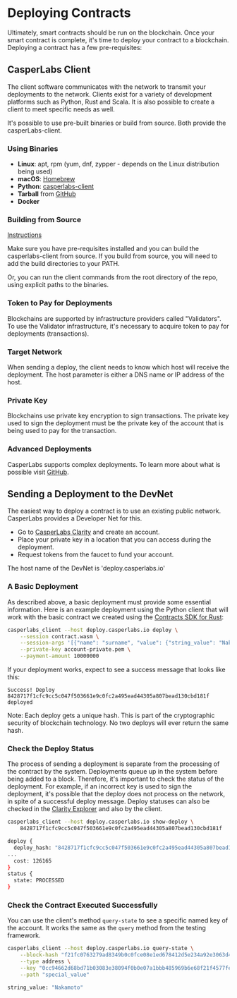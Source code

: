 # Deploying Contracts

Ultimately, smart contracts should be run on the blockchain.  Once your smart contract is complete, it's time to deploy your contract to a blockchain.  Deploying a contract has a few pre-requisites:

## CasperLabs Client
The client software communicates with the network to transmit your deployments to the network.  Clients exist for a variety of development platforms such as Python, Rust and Scala.  It is also possible to create a client to meet specific needs as well.

It's possible to use pre-built binaries or build from source. Both provide the casperLabs-client.

### Using Binaries

* **Linux**: apt, rpm (yum, dnf, zypper - depends on the Linux distribution being used)
* **macOS**: [Homebrew](https://brew.sh/)
* **Python**: [casperlabs-client](https://pypi.org/project/casperlabs-client/)
* **Tarball** from [GitHub](https://github.com/CasperLabs/CasperLabs/releases)
* **Docker**

### Building from Source
[Instructions](https://github.com/CasperLabs/CasperLabs/blob/master/docs/BUILD.md#build-the-client)

Make sure you have pre-requisites installed and you can build the casperlabs-client from source. If you build from source, you will need to add the build directories to your PATH.

Or, you can run the client commands from the root directory of the repo, using explicit paths to the binaries.

### Token to Pay for Deployments
Blockchains are supported by infrastructure providers called "Validators". To use the Validator infrastructure, it's necessary to acquire token to pay for deployments (transactions).

### Target Network
When sending a deploy, the client needs to know which host will receive the deployment.  The host parameter is either a DNS name or IP address of the host.

### Private Key
Blockchains use private key encryption to sign transactions.  The  private key used to sign the deployment must be the private key of the account that is being used to pay for the transaction.

### Advanced Deployments
CasperLabs supports complex deployments.  To learn more about what is possible visit [GitHub](https://github.com/CasperLabs/CasperLabs/blob/master/docs/CONTRACTS%2Emd).

## Sending a Deployment to the DevNet

The easiest way to deploy a contract is to use an existing public network.  CasperLabs provides a Developer Net for this.

* Go to [CasperLabs Clarity](https://clarity.casperlabs.io) and create an account.
* Place your private key in a location that you can access during the deployment.
* Request tokens from the faucet to fund your account.

The host name of the DevNet is 'deploy.casperlabs.io'

### A Basic Deployment
As described above, a basic deployment must provide some essential information. Here is an example deployment using the Python client that will work with the basic contract we created using the [Contracts SDK for Rust](writing-rust-contracts):
```bash
casperlabs_client --host deploy.casperlabs.io deploy \
    --session contract.wasm \
    --session-args '[{"name": "surname", "value": {"string_value": "Nakamoto"}}]' \
    --private-key account-private.pem \
    --payment-amount 10000000
```
If your deployment works, expect to see a success message that looks like this:
```
Success! Deploy 8428717f1cfc9cc5c047f503661e9c0fc2a495ead44305a807bead130cbd181f deployed
```

Note: Each deploy gets a unique hash.  This is part of the cryptographic security of blockchain technology.  No two deploys will ever return the same hash.

### Check the Deploy Status
The process of sending a deployment is separate from the processing of the contract by the system. Deployments queue up in the system before being added to a block.  Therefore, it's important to check the status of the deployment.  For example, if an incorrect key is used to sign the deployment, it's possible that the deploy does not process on the network, in spite of a successful deploy message. Deploy statuses can also be checked in the [Clarity Explorer](https://clarity.casperlabs.io/#/search) and also by the client.

```bash
casperlabs_client --host deploy.casperlabs.io show-deploy \
    8428717f1cfc9cc5c047f503661e9c0fc2a495ead44305a807bead130cbd181f

deploy {
  deploy_hash: "8428717f1cfc9cc5c047f503661e9c0fc2a495ead44305a807bead130cbd181f"
...
  cost: 126165
}
status {
  state: PROCESSED
}

```

### Check the Contract Executed Successfully
You can use the client's method `query-state` to see a specific named key of the account. It works the same as the `query` method from the testing framework.
```bash
casperlabs_client --host deploy.casperlabs.io query-state \
    --block-hash "f21fc0763279ad8349b0c0fce08e1ed678412d5e234a92e3063d4d5a35ee0739" \
    --type address \
    --key "0cc94662d68bd71b03083e38094f0b0e07a1bbb485969b6e68f21f4577fe928a" \
    --path "special_value"

string_value: "Nakamoto"
```
